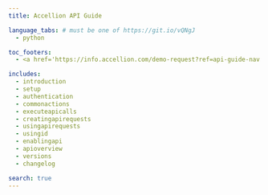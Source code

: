 ```yaml
---
title: Accellion API Guide

language_tabs: # must be one of https://git.io/vQNgJ
  - python

toc_footers:
  - <a href='https://info.accellion.com/demo-request?ref=api-guide-nav'>GET A DEMO</a>

includes:
  - introduction
  - setup
  - authentication
  - commonactions
  - executeapicalls
  - creatingapirequests
  - usingapirequests
  - usingid
  - enablingapi
  - apioverview
  - versions
  - changelog

search: true
---
```

